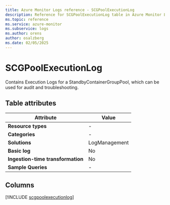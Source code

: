 ```yaml
---
title: Azure Monitor Logs reference - SCGPoolExecutionLog
description: Reference for SCGPoolExecutionLog table in Azure Monitor Logs.
ms.topic: reference
ms.service: azure-monitor
ms.subservice: logs
ms.author: orens
author: osalzberg
ms.date: 02/05/2025
---
```


# SCGPoolExecutionLog

Contains Execution Logs for a StandbyContainerGroupPool, which can be used for audit and troubleshooting.


## Table attributes

|Attribute|Value|
|---|---|
|**Resource types**|-|
|**Categories**|-|
|**Solutions**| LogManagement|
|**Basic log**|No|
|**Ingestion-time transformation**|No|
|**Sample Queries**|-|



## Columns
  
[!INCLUDE [scgpoolexecutionlog](~/reusable-content/ce-skilling/azure/includes/azure-monitor/reference/tables/scgpoolexecutionlog-include.md)]
